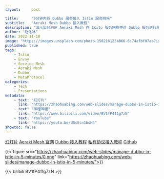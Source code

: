 ```yaml
---
layout:     post

title:      "5分钟内将 Dubbo 服务接入 Istio 服务网格"
subtitle:   "Aeraki Mesh Dubbo 接入教程"
description: "演示如何利用 Aeraki Mesh 在 Isito 服务网格中对 Dubbo 服务进行服务治理：七层负载均衡、动态路由、本地/全局限流、零代码侵入调用跟踪、查看调用指标等。"
author: "赵化冰"
date: 2022-11-18
image: "https://images.unsplash.com/photo-1502161254066-6c74afbf07aa?ixlib=rb-4.0.3&ixid=MnwxMjA3fDB8MHxwaG90by1wYWdlfHx8fGVufDB8fHx8&auto=format&fit=crop&w=2671&q=80"
published: true
tags:
    - Istio
    - Envoy
    - Service Mesh
    - Aeraki Mesh
    - Dubbo
    - MetaProtocol
categories: 
    - Tech
    - Presentations
metadata:
    - text: "幻灯片"
      link: "https://zhaohuabing.com/web-slides/manage-dubbo-in-istio-in-5-minutes/"
    - text: "哔哩哔哩"
      link: "https://www.bilibili.com/video/BV1fP411g7zN"
    - text: "YouTube"
      link: "https://youtu.be/dScEcn1bsH4"
showtoc: false
---
```

[幻灯片](https://zhaohuabing.com/web-slides/manage-dubbo-in-istio-in-5-minutes/)
[Aeraki Mesh 官网](https://aeraki.net)
[Dubbo 接入教程](https://www.aeraki.net/zh/docs/v1.x/tutorials/dubbo)
[私有协议接入教程](https://www.aeraki.net/zh/docs/v1.x/tutorials/implement-a-custom-protocol)
[Github](https://github.com/aeraki-mesh)

{{< figure src="https://zhaohuabing.com/web-slides/manage-dubbo-in-istio-in-5-minutes/0.png" link="https://zhaohuabing.com/web-slides/manage-dubbo-in-istio-in-5-minutes/">}}

{{< bilibili BV1fP411g7zN >}}










